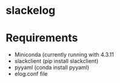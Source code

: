 # slackelog

# Requirements
- Miniconda (currently running with 4.3.11
- slackclient  (pip install slackclient)
- pyyaml  (conda install pyyaml)
- elog.conf file 
